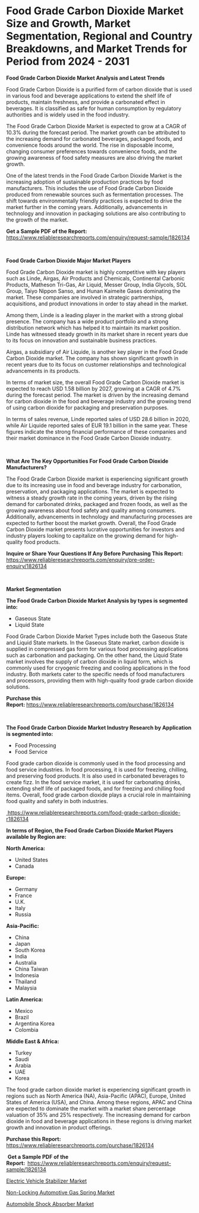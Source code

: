 <p><h1>Food Grade Carbon Dioxide Market Size and Growth, Market Segmentation, Regional and Country Breakdowns, and Market Trends for Period from 2024 -  2031</h1></p><p><strong>Food Grade Carbon Dioxide Market Analysis and Latest Trends</strong></p>
<p><p>Food Grade Carbon Dioxide is a purified form of carbon dioxide that is used in various food and beverage applications to extend the shelf life of products, maintain freshness, and provide a carbonated effect in beverages. It is classified as safe for human consumption by regulatory authorities and is widely used in the food industry.</p><p>The Food Grade Carbon Dioxide Market is expected to grow at a CAGR of 10.3% during the forecast period. The market growth can be attributed to the increasing demand for carbonated beverages, packaged foods, and convenience foods around the world. The rise in disposable income, changing consumer preferences towards convenience foods, and the growing awareness of food safety measures are also driving the market growth.</p><p>One of the latest trends in the Food Grade Carbon Dioxide Market is the increasing adoption of sustainable production practices by food manufacturers. This includes the use of Food Grade Carbon Dioxide produced from renewable sources such as fermentation processes. The shift towards environmentally friendly practices is expected to drive the market further in the coming years. Additionally, advancements in technology and innovation in packaging solutions are also contributing to the growth of the market.</p></p>
<p><strong>Get a Sample PDF of the Report:&nbsp;</strong> <a href="https://www.reliableresearchreports.com/enquiry/request-sample/1826134">https://www.reliableresearchreports.com/enquiry/request-sample/1826134</a></p>
<p>&nbsp;</p>
<p><strong>Food Grade Carbon Dioxide Major Market Players</strong></p>
<p><p>Food Grade Carbon Dioxide market is highly competitive with key players such as Linde, Airgas, Air Products and Chemicals, Continental Carbonic Products, Matheson Tri-Gas, Air Liquid, Messer Group, India Glycols, SOL Group, Taiyo Nippon Sanso, and Hunan Kaimeite Gases dominating the market. These companies are involved in strategic partnerships, acquisitions, and product innovations in order to stay ahead in the market.</p><p>Among them, Linde is a leading player in the market with a strong global presence. The company has a wide product portfolio and a strong distribution network which has helped it to maintain its market position. Linde has witnessed steady growth in its market share in recent years due to its focus on innovation and sustainable business practices.</p><p>Airgas, a subsidiary of Air Liquide, is another key player in the Food Grade Carbon Dioxide market. The company has shown significant growth in recent years due to its focus on customer relationships and technological advancements in its products.</p><p>In terms of market size, the overall Food Grade Carbon Dioxide market is expected to reach USD 1.58 billion by 2027, growing at a CAGR of 4.7% during the forecast period. The market is driven by the increasing demand for carbon dioxide in the food and beverage industry and the growing trend of using carbon dioxide for packaging and preservation purposes.</p><p>In terms of sales revenue, Linde reported sales of USD 28.6 billion in 2020, while Air Liquide reported sales of EUR 19.1 billion in the same year. These figures indicate the strong financial performance of these companies and their market dominance in the Food Grade Carbon Dioxide industry.</p></p>
<p>&nbsp;</p>
<p><strong>What Are The Key Opportunities For Food Grade Carbon Dioxide Manufacturers?</strong></p>
<p><p>The Food Grade Carbon Dioxide market is experiencing significant growth due to its increasing use in food and beverage industry for carbonation, preservation, and packaging applications. The market is expected to witness a steady growth rate in the coming years, driven by the rising demand for carbonated drinks, packaged and frozen foods, as well as the growing awareness about food safety and quality among consumers. Additionally, advancements in technology and manufacturing processes are expected to further boost the market growth. Overall, the Food Grade Carbon Dioxide market presents lucrative opportunities for investors and industry players looking to capitalize on the growing demand for high-quality food products.</p></p>
<p><strong>Inquire or Share Your Questions If Any Before Purchasing This Report:</strong> <a href="https://www.reliableresearchreports.com/enquiry/pre-order-enquiry/1826134">https://www.reliableresearchreports.com/enquiry/pre-order-enquiry/1826134</a></p>
<p>&nbsp;</p>
<p><strong>Market Segmentation</strong></p>
<p><strong>The Food Grade Carbon Dioxide Market Analysis by types is segmented into:</strong></p>
<p><ul><li>Gaseous State</li><li>Liquid State</li></ul></p>
<p><p>Food Grade Carbon Dioxide Market Types include both the Gaseous State and Liquid State markets. In the Gaseous State market, carbon dioxide is supplied in compressed gas form for various food processing applications such as carbonation and packaging. On the other hand, the Liquid State market involves the supply of carbon dioxide in liquid form, which is commonly used for cryogenic freezing and cooling applications in the food industry. Both markets cater to the specific needs of food manufacturers and processors, providing them with high-quality food grade carbon dioxide solutions.</p></p>
<p><strong>Purchase this Report:&nbsp;</strong><a href="https://www.reliableresearchreports.com/purchase/1826134">https://www.reliableresearchreports.com/purchase/1826134</a></p>
<p>&nbsp;</p>
<p><strong>The Food Grade Carbon Dioxide Market Industry Research by Application is segmented into:</strong></p>
<p><ul><li>Food Processing</li><li>Food Service</li></ul></p>
<p><p>Food grade carbon dioxide is commonly used in the food processing and food service industries. In food processing, it is used for freezing, chilling, and preserving food products. It is also used in carbonated beverages to create fizz. In the food service market, it is used for carbonating drinks, extending shelf life of packaged foods, and for freezing and chilling food items. Overall, food grade carbon dioxide plays a crucial role in maintaining food quality and safety in both industries.</p></p>
<p><a href="https://www.reliableresearchreports.com/food-grade-carbon-dioxide-r1826134">&nbsp;https://www.reliableresearchreports.com/food-grade-carbon-dioxide-r1826134</a></p>
<p><strong>In terms of Region, the Food Grade Carbon Dioxide Market Players available by Region are:</strong></p>
<p>
    <p> <strong> North America: </strong>
        <ul>
            <li>United States</li>
            <li>Canada</li>
        </ul>
        </p> 
    <p> <strong> Europe: </strong>
        <ul>
            <li>Germany</li>
            <li>France</li>
            <li>U.K.</li>
            <li>Italy</li>
            <li>Russia</li>
        </ul>
        </p> 
    <p> <strong> Asia-Pacific: </strong>
        <ul>
            <li>China</li>
            <li>Japan</li>
            <li>South Korea</li>
            <li>India</li>
            <li>Australia</li>
            <li>China Taiwan</li>
            <li>Indonesia</li>
            <li>Thailand</li>
            <li>Malaysia</li>
        </ul>
        </p> 
    <p> <strong> Latin America: </strong>
        <ul>
            <li>Mexico</li>
            <li>Brazil</li>
            <li>Argentina Korea</li>
            <li>Colombia</li>
        </ul>
        </p> 
    <p> <strong> Middle East & Africa: </strong>
        <ul>
            <li>Turkey</li>
            <li>Saudi</li>
            <li>Arabia</li>
            <li>UAE</li>
            <li>Korea</li>
        </ul>
    </p>
    </p>
<p><p>The food grade carbon dioxide market is experiencing significant growth in regions such as North America (NA), Asia-Pacific (APAC), Europe, United States of America (USA), and China. Among these regions, APAC and China are expected to dominate the market with a market share percentage valuation of 35% and 25% respectively. The increasing demand for carbon dioxide in food and beverage applications in these regions is driving market growth and innovation in product offerings.</p></p>
<p><strong>Purchase this Report: </strong><a href="https://www.reliableresearchreports.com/purchase/1826134">https://www.reliableresearchreports.com/purchase/1826134</a></p>
<p>&nbsp;<strong>Get a Sample PDF of the Report:&nbsp;&nbsp;</strong><a href="https://www.reliableresearchreports.com/enquiry/request-sample/1826134">https://www.reliableresearchreports.com/enquiry/request-sample/1826134</a></p>
<p><strong></strong></p>
<p><p><a href="https://www.linkedin.com/pulse/electric-vehicle-stabilizer-market-research-report-provides-mjqee?trackingId=gm%2Fdtb%2FUZVoxzxGMdcMmUA%3D%3D">Electric Vehicle Stabilizer Market</a></p><p><a href="https://www.linkedin.com/pulse/non-locking-automotive-gas-spring-market-size-growth-outlook-d5b3e?trackingId=Z2jrZsK%2FlW%2Fjb3Sre3T1Lg%3D%3D">Non-Locking Automotive Gas Spring Market</a></p><p><a href="https://www.linkedin.com/pulse/automobile-shock-absorber-market-comprehensive-report-its-ocmye?trackingId=wxy9O%2BdPphP1igRt8yPlvA%3D%3D">Automobile Shock Absorber Market</a></p></p>